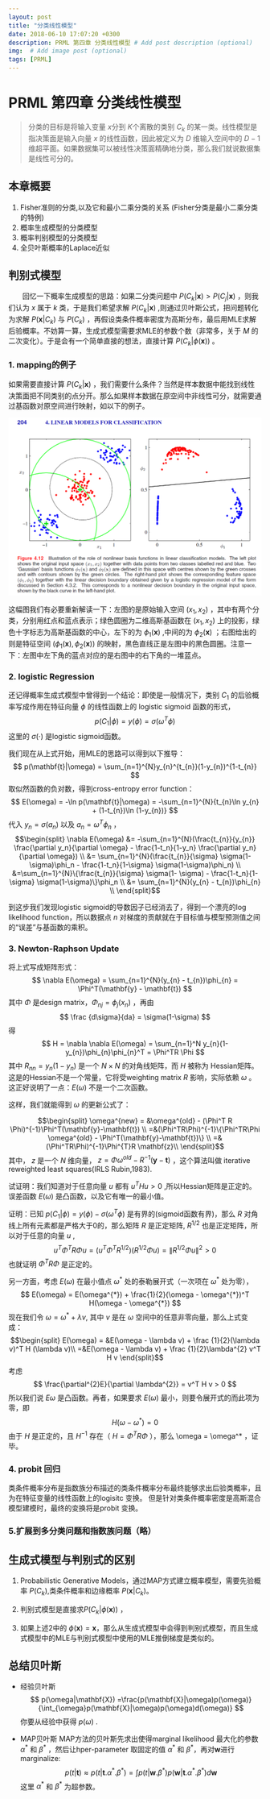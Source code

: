 ```yaml
---
layout: post
title: "分类线性模型"
date: 2018-06-10 17:07:20 +0300
description: PRML 第四章 分类线性模型 # Add post description (optional)
img:  # Add image post (optional)
tags: [PRML]
---
```


<script type="text/x-mathjax-config">
MathJax.Hub.Config({
tex2jax: {inlineMath: [['$','$'], ['\\(','\\)']]}
});
</script>

<script type="text/javascript" async
  src="https://cdn.mathjax.org/mathjax/latest/MathJax.js?config=TeX-MML-AM_CHTML">
</script>

# PRML 第四章 分类线性模型
> 分类的目标是将输入变量 $x$分到 $K$个离散的类别 $C_{k}$ 的某一类。线性模型是指决策面是输入向量 $x$ 的线性函数，因此被定义为 $D$ 维输入空间中的 $D-1$ 维超平面。如果数据集可以被线性决策面精确地分类，那么我们就说数据集是线性可分的。

## 本章概要
1. Fisher准则的分类,以及它和最小二乘分类的关系 (Fisher分类是最小二乘分类的特例)
2. 概率生成模型的分类模型
3. 概率判别模型的分类模型
4. 全贝叶斯概率的Laplace近似

## 判别式模型
&emsp;&emsp;回忆一下概率生成模型的思路：如果二分类问题中 $P(C_{k}|\mathbf{x})>P(C_{j}|\mathbf{x})$ ，则我们认为 $x$ 属于 $k$ 类，于是我们希望求解 $P(C_{k}|\mathbf{x})$ ,则通过贝叶斯公式，把问题转化为求解 $P(\mathbf{x}|C_{k})$ 与 $P(C_{k})$ ，再假设类条件概率密度为高斯分布，最后用MLE求解后验概率。不妨算一算，生成式模型需要求MLE的参数个数（非常多，关于 $M$ 的二次变化）。于是会有一个简单直接的想法，直接计算 $P(C_{k}|\phi(\mathbf{x}))$ 。

### 1. mapping的例子
如果需要直接计算 $P(C_{k}|\mathbf{x})$ ，我们需要什么条件？当然是样本数据中能找到线性决策面把不同类别的点分开。那么如果样本数据在原空间中非线性可分，就需要通过基函数对原空间进行映射，如以下的例子。


<div align='center'>
	<img src='https://raw.githubusercontent.com/furulizi/furulizi.github.io/master/assets/img/prml-fig4-12.png' />
</div>

这幅图我们有必要重新解读一下：左图的是原始输入空间 $(x_{1},x_{2})$ ，其中有两个分类，分别用红点和蓝点表示；绿色圆圈为二维高斯基函数在 $(x_{1},x_{2})$ 上的投影，绿色十字标志为高斯基函数的中心，左下的为 $\phi_{1}(\mathbf{x})$ ,中间的为 $\phi_{2}(\mathbf{x})$ ；右图给出的则是特征空间 $(\phi_{1}(\mathbf{x}),\phi_{2}(\mathbf{x}))$ 的映射，黑色直线正是左图中的黑色圆圈。注意一下：左图中左下角的蓝点对应的是右图中的右下角的一堆蓝点。

### 2. logistic Regression
还记得概率生成式模型中曾得到一个结论：即使是一般情况下，类别 $C_{1}$ 的后验概率写成作用在特征向量 $\phi$ 的线性函数上的 logistic sigmoid 函数的形式，
$$
p(C_{1}|\phi) = y(\phi) = \sigma(\omega^T\phi)
$$
这里的 $\sigma(\cdot)$ 是logistic sigmoid函数。

我们现在从上式开始，用MLE的思路可以得到以下推导：
$$
p(\mathbf{t}|\omega) = \sum_{n=1}^{N}y_{n}^{t_{n}}(1-y_{n})^{1-t_{n}}
$$
取似然函数的负对数，得到cross-entropy error function：
$$
E(\omega) = -\ln p(\mathbf{t}|\omega) = -\sum_{n=1}^{N}{t_{n}\ln y_{n} + (1-t_{n})\ln (1-y_{n})}
$$
代入 $y_{n} = \sigma(a_{n})$ 以及 $a_{n} = \omega^T\phi_{n}$ ，
$$\begin{split}
\nabla E(\omega)
&= -\sum_{n=1}^{N}(\frac{t_{n}}{y_{n}} \frac{\partial y_n}{\partial \omega} - \frac{1-t_n}{1-y_n} \frac{\partial y_n}{\partial \omega}) \\
&= \sum_{n=1}^{N}(\frac{t_{n}}{\sigma} \sigma(1- \sigma)\phi_n - \frac{1-t_n}{1-\sigma}  \sigma(1-\sigma)\phi_n) \\
&=\sum_{n=1}^{N}\{\frac{t_{n}}{\sigma} \sigma(1- \sigma) - \frac{1-t_n}{1-\sigma}  \sigma(1-\sigma)\}\phi_n \\
&= \sum_{n=1}^{N}(y_{n} - t_{n})\phi_{n} \\
\end{split}$$

到这步我们发现logistic sigmoid的导数因子已经消去了，得到一个漂亮的log likelihood function，所以数据点 $n$ 对梯度的贡献就在于目标值与模型预测值之间的“误差”与基函数的乘积。
### 3. Newton-Raphson Update
将上式写成矩阵形式：
$$
\nabla E(\omega) = \sum_{n=1}^{N}(y_{n} - t_{n})\phi_{n} = 	\Phi^T(\mathbf{y} - \mathbf{t})
$$
其中 $\Phi$ 是design matrix，$\Phi_{nj} = \phi_j(x_n)$ ，再由
$$
\frac {d\sigma}{da} = \sigma(1-\sigma)
$$
得
$$
H = \nabla \nabla E(\omega) = \sum_{n=1}^N y_{n}(1-y_{n})\phi_{n}\phi_{n}^T = \Phi^TR \Phi
$$
其中 $R_{nn} = y_n(1-y_n)$ 是一个 $N \times N$ 的对角线矩阵，而 $H$ 被称为 Hessian矩阵。 这是的Hessian不是一个常量，它将受weighting matrix $R$ 影响，实际依赖 $\omega$ 。这正好说明了一点：$E(\omega)$ 不是一个二次函数。

这样，我们就能得到 $\omega$ 的更新公式了：

$$\begin{split}
\omega^{new} = &\omega^{old} - (\Phi^T R \Phi)^{-1}\Phi^T(\mathbf{y}-\mathbf{t}) \\
=&(\Phi^TR\Phi)^{-1}\{\Phi^TR\Phi \omega^{old} - \Phi^T(\mathbf{y}-\mathbf{t})\} \\
=& (\Phi^TR\Phi)^{-1}\Phi^{T}R \mathbf{z}\\
\end{split}$$
其中， $z$ 是一个 $N$ 维向量， $z=\Phi \omega^{old} - R^{-1}(\mathbf{y}-\mathbf{t})$ ，这个算法叫做 iterative reweighted least squares(IRLS Rubin,1983).


试证明：我们知道对于任意向量 $u$ 都有 $u^THu>0$ ,所以Hessian矩阵是正定的。误差函数 $E(\omega)$ 是凸函数，以及它有唯一的最小值。

证明：已知 $p(C_{1}|\phi) = y(\phi) - \sigma(\omega^T\phi)$ 是有界的(sigmoid函数有界)，那么 $R$ 对角线上所有元素都是严格大于0的，那么矩阵 $R$ 是正定矩阵, $R^{1/2}$ 也是正定矩阵，所以对于任意的向量 $u$ ,
$$
u^T \Phi^T R \Phi u = (u^T \Phi^T R^{1/2})(R^{1/2} \Phi u) = \|R^{1/2} \Phi u\|^2 > 0
$$
也就证明 $\Phi^T R \Phi$ 是正定的。

另一方面，考虑 $E(\omega)$ 在最小值点 $\omega^{*}$ 处的泰勒展开式（一次项在  $\omega^{*}$ 处为零），
$$
E(\omega) = E(\omega^{*}) + \frac{1}{2}(\omega - \omega^{*})^T H(\omega - \omega^{*})
$$
现在我们令 $\omega = \omega^{*} + \lambda v$, 其中 $v$ 是在 $\omega$ 空间中的任意非零向量，那么上式变成：
$$\begin{split}
E(\omega) = &E(\omega - \lambda v) + \frac {1}{2}(\lambda v)^T H (\lambda v)\\
=&E(\omega - \lambda v) + \frac {1}{2}\lambda^{2} v^T H v
\end{split}$$
考虑
$$
\frac{\partial^{2}E}{\partial \lambda^{2}} = v^T H v > 0
$$
所以我们说 $E{\omega}$ 是凸函数。再者，如果要求 $E(\omega)$ 最小，则要令展开式的而此项为零，即
$$
H(\omega - \omega^*) = 0
$$
由于 $H$ 是正定的，且 $H^{-1}$ 存在（ $H = \Phi^{T}R\Phi$ ），那么 \omega = \omega^* ，证毕。


### 4. probit 回归
类条件概率分布是指数族分布描述的类条件概率分布最终能够求出后验类概率，且为在特征变量的线性函数上的logisitc 变换。 但是针对类条件概率密度是高斯混合模型建模时，最终的变换将是probit 变换。

### 5.扩展到多分类问题和指数族问题（略）

## 生成式模型与判别式的区别
1. Probabilistic Generative Models，通过MAP方式建立概率模型，需要先验概率 $P(C_{k})$,类条件概率和边缘概率 $P(\mathbf{x}|C_{k})$。

2. 判别式模型是直接求$P(C_{k}|\phi(\mathbf{x}))$ ，

3. 如果上述2中的 $\phi(\mathbf{x}) = \mathbf{x}$，那么从生成式模型中会得到判别式模型，而且生成式模型中的MLE与判别式模型中使用的MLE推倒梯度是类似的。

## 总结贝叶斯

- 经验贝叶斯
$$
p(\omega|\mathbf{X}) =\frac{p(\mathbf{X}|\omega)p(\omega)}{\int_{\omega}p(\mathbf{X}|\omega)p(\omega)d(\omega)}
$$
你要从经验中获得 $p(\omega)$ .


- MAP贝叶斯
MAP方法的贝叶斯先求出使得marginal likelihood 最大化的参数 $\alpha^*$ 和 $\beta^*$ ，然后让hper-parameter 取固定的值 $\alpha^*$ 和 $\beta^*$，再对$\mathbf{w}$进行 marginalize:
$$
p(t|\mathbf{t})\approx p(t|\mathbf{t}.\alpha^*.\beta^*) = \int p(t|\mathbf{w}.\beta^*)p(\mathbf{w}|\mathbf{t}.\alpha^*.\beta^*)d\mathbf{w}
$$
这里 $\alpha^*$ 和 $\beta^*$ 为超参数。
